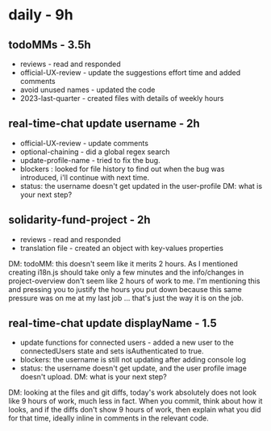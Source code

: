 # daily - 9h

## todoMMs - 3.5h
* reviews - read and responded
* official-UX-review - update the suggestions effort time and added comments
* avoid unused names - updated the code
* 2023-last-quarter - created files with details of weekly hours

## real-time-chat update username - 2h
* official-UX-review - update comments
* optional-chaining - did a global regex search
* update-profile-name - tried to fix the bug.
* blockers : looked for file history to find out when the bug was introduced, i'll continue with next time.
* status: the username doesn't get updated in the user-profile DM: what is your next step?

## solidarity-fund-project - 2h
* reviews - read and responded
* translation file - created an object with key-values properties

DM: todoMM: this doesn't seem like it merits 2 hours. As I mentioned creating i18n.js should take only a few minutes and the info/changes in project-overview don't seem like 2 hours of work to me. I'm mentioning this and pressing you to justify the hours you put down because this same pressure was on me at my last job ... that's just the way it is on the job.

## real-time-chat update displayName - 1.5
* update functions for connected users - added a new user to the connectedUsers state and sets isAuthenticated to true.
* blockers: the username is still not updating after adding console log
* status: the username doesn't get update, and the user profile image doesn't upload.  DM: what is your next step?


DM: looking at the files and git diffs, today's work absolutely does not look like 9 hours of work, much less in fact. When you commit, think about how it looks, and if the diffs don't show 9 hours of work, then explain what you did for that time, ideally inline in comments in the relevant code.
